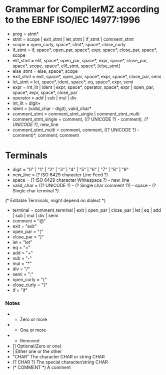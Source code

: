 # Grammar for CompilerMZ according to the EBNF ISO/IEC 14977:1996

- prog = stmt*
- stmt = scope | exit_stmt | let_stmt | if_stmt | comment_stmt
- scope = open_curly, space*, stmt*, space*, close_curly
- if_stmt = if, space*, open_par, space*, expr, space*, close_par, space*, scope
- elif_stmt = elif, space*, open_par, space*, expr, space*, close_par, space*, scope, space*, elif_stmt, space*, [else_stmt]
- else_stmt = else, space*, scope
- exit_stmt = exit, space*, open_par, space*, expr, space*, close_par, semi
- let_stmt = let, space*, ident, space*, eq, space*, expr, semi
- expr = int_lit | ident | expr, space*, operator, space*, expr | open_par, space*, expr, space*, close_par
- operator = add | sub | mul | div
- int_lit = digit+
- ident = (valid_char - digit), valid_char*
- comment_stmt = comment_stmt_single | comment_stmt_multi
- comment_stmt_single = comment, ((? UNICODE ?) - comment)*,  (? UNICODE ?)*, new_line
- comment_stmt_multi = comment, comment, ((? UNICODE ?) - comment)*, comment, comment
# Terminals
- digit = "0" | "1" | "2" | "3" | "4" | "5" | "6" | "7" | "8" | "9"
- new_line = (? ISO 6429 character Line Feed ?)
- space = (? ISO 6429 character Whitespace ?) - new_line
- valid_char = ((? UNICODE ?) - (? Single char comment ?)) - space - (? Single char terminal ?)

(* Editable Terminals, might depend on dialect *)

- terminal = comment_terminal | exit | open_par | close_par | let | eq | add | sub | mul | div | semi
- comment = "@"
- exit = "exit"
- open_par = "("
- close_par = ")"
- let = "let"
- eq = "="
- add = "+"
- sub = "-"
- mul = "*"
- div = "/"
- semi = ";"
- open_curly = "{"
- close_curly = "}"
- if = "if"

### Notes
- * Zero or more 
- + One or more 
- - Removed
- [] Optional(Zero or one)
- | Either one or the other 
- "CHAR" The character CHAR or string CHAR
- (? CHAR ?) The special character/string CHAR
- (* COMMENT *) A comment

